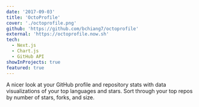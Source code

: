 ```yaml
---
date: '2017-09-03'
title: 'OctoProfile'
cover: './octoprofile.png'
github: 'https://github.com/bchiang7/octoprofile'
external: 'https://octoprofile.now.sh'
tech:
  - Next.js
  - Chart.js
  - GitHub API
showInProjects: true 
featured: true
---
```


A nicer look at your GitHub profile and repository stats with data visualizations of your top languages and stars. Sort through your top repos by number of stars, forks, and size.
